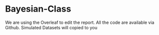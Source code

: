 # Bayesian-Class
We are using the Overleaf to edit the report. 
All the code are available via Github. 
Simulated Datasets will copied to you 
